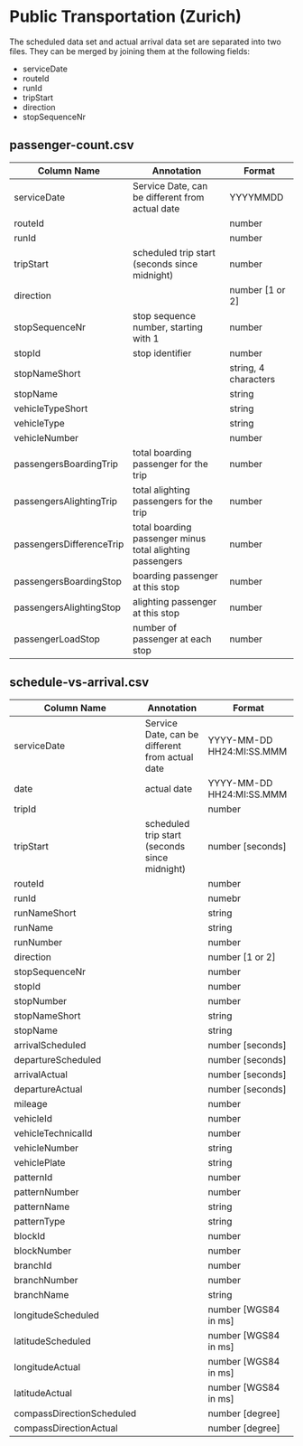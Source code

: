 # Public Transportation (Zurich)

The scheduled data set and actual arrival data set are separated into two files. They can be merged by joining them at the following fields:

* serviceDate
* routeId
* runId
* tripStart
* direction
* stopSequenceNr


## passenger-count.csv

Column Name                 | Annotation                                                | Format
------                      | -------------                                             | ---
serviceDate                        | Service Date, can be different from actual date           | YYYYMMDD
routeId                     |                                                           | number
runId                       |                                                           | number
tripStart                   | scheduled trip start (seconds since midnight)             | number
direction                   |                                                           | number [1 or 2]
stopSequenceNr              | stop sequence number, starting with 1                     | number
stopId                      | stop identifier                                           | number 
stopNameShort               |                                                           | string, 4 characters
stopName                    |                                                           | string
vehicleTypeShort            |                                                           | string
vehicleType                 |                                                           | string
vehicleNumber               |                                                           | number
passengersBoardingTrip      | total boarding passenger for the trip                     | number
passengersAlightingTrip     | total alighting passengers for the trip                   | number
passengersDifferenceTrip    | total boarding passenger minus total alighting passengers | number
passengersBoardingStop      | boarding passenger at this stop                           | number
passengersAlightingStop     | alighting passenger at this stop                          | number
passengerLoadStop           | number of passenger at each stop                          | number



## schedule-vs-arrival.csv

Column Name                 | Annotation                                        | Format
------                      | -------------                                     | -----
serviceDate                 | Service Date, can be different from actual date   | YYYY-MM-DD HH24:MI:SS.MMM
date                        | actual date                                       | YYYY-MM-DD HH24:MI:SS.MMM
tripId                      |                                                   | number
tripStart                   | scheduled trip start (seconds since midnight)     | number [seconds]
routeId                     |                                                   | number
runId                       |                                                   | numebr
runNameShort                |                                                   | string
runName                     |                                                   | string
runNumber                   |                                                   | number
direction                   |                                                   | number [1 or 2]
stopSequenceNr              |                                                   | number
stopId                      |                                                   | number
stopNumber                  |                                                   | number
stopNameShort               |                                                   | string
stopName                    |                                                   | string
arrivalScheduled            |                                                   | number [seconds]
departureScheduled          |                                                   | number [seconds]
arrivalActual               |                                                   | number [seconds]
departureActual             |                                                   | number [seconds]
mileage                     |                                                   | number
vehicleId                   |                                                   | number
vehicleTechnicalId          |                                                   | number
vehicleNumber               |                                                   | string
vehiclePlate                |                                                   | string
patternId                   |                                                   | number
patternNumber               |                                                   | number
patternName                 |                                                   | string
patternType                 |                                                   | string
blockId                     |                                                   | number
blockNumber                 |                                                   | number
branchId                    |                                                   | number
branchNumber                |                                                   | number
branchName                  |                                                   | string
longitudeScheduled          |                                                   | number [WGS84 in ms]
latitudeScheduled           |                                                   | number [WGS84 in ms]
longitudeActual             |                                                   | number [WGS84 in ms]
latitudeActual              |                                                   | number [WGS84 in ms]
compassDirectionScheduled   |                                                   | number [degree]
compassDirectionActual      |                                                   | number [degree]
